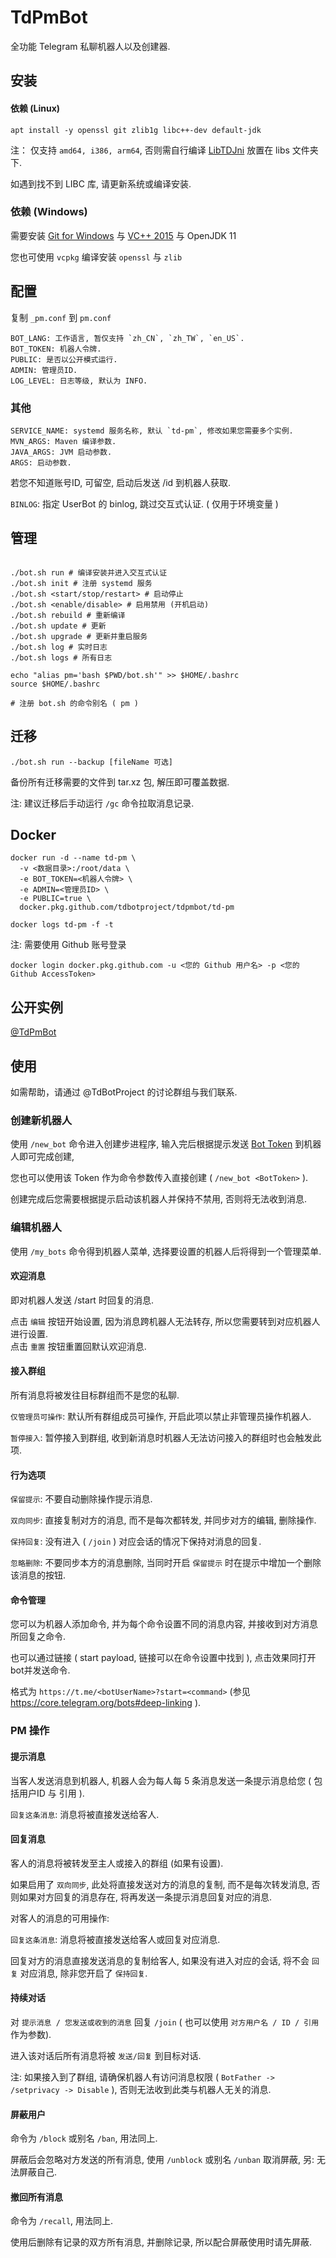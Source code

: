 # TdPmBot

全功能 Telegram 私聊机器人以及创建器.

## 安装

#### 依赖 (Linux)

```shell script
apt install -y openssl git zlib1g libc++-dev default-jdk
```

注： 仅支持 `amd64, i386, arm64`, 否则需自行编译 [LibTDJni](https://github.com/TdBotProject/LibTDJni) 放置在 libs 文件夹下.  

如遇到找不到 LIBC 库, 请更新系统或编译安装.

### 依赖 (Windows)

需要安装 [Git for Windows](https://gitforwindows.org/) 与 [VC++ 2015](https://github.com/abbodi1406/vcredist/releasesvc) 与 OpenJDK 11

您也可使用 `vcpkg` 编译安装 `openssl` 与 `zlib`

## 配置

复制 `_pm.conf` 到 `pm.conf`

```
BOT_LANG: 工作语言, 暂仅支持 `zh_CN`, `zh_TW`, `en_US`.
BOT_TOKEN: 机器人令牌.
PUBLIC: 是否以公开模式运行.
ADMIN: 管理员ID.
LOG_LEVEL: 日志等级, 默认为 INFO.
```

### 其他
```
SERVICE_NAME: systemd 服务名称, 默认 `td-pm`, 修改如果您需要多个实例.
MVN_ARGS: Maven 编译参数.
JAVA_ARGS: JVM 启动参数.
ARGS: 启动参数.
```

若您不知道账号ID, 可留空, 启动后发送 /id 到机器人获取.

`BINLOG`: 指定 UserBot 的 binlog, 跳过交互式认证. ( 仅用于环境变量 )

## 管理

```shell script

./bot.sh run # 编译安装并进入交互式认证  
./bot.sh init # 注册 systemd 服务  
./bot.sh <start/stop/restart> # 启动停止  
./bot.sh <enable/disable> # 启用禁用 (开机启动)  
./bot.sh rebuild # 重新编译  
./bot.sh update # 更新  
./bot.sh upgrade # 更新并重启服务  
./bot.sh log # 实时日志  
./bot.sh logs # 所有日志

echo "alias pm='bash $PWD/bot.sh'" >> $HOME/.bashrc
source $HOME/.bashrc

# 注册 bot.sh 的命令别名 ( pm )
```

## 迁移

`./bot.sh run --backup [fileName 可选]`

备份所有迁移需要的文件到 tar.xz 包, 解压即可覆盖数据.

注: 建议迁移后手动运行 `/gc` 命令拉取消息记录.

## Docker

```
docker run -d --name td-pm \
  -v <数据目录>:/root/data \
  -e BOT_TOKEN=<机器人令牌> \
  -e ADMIN=<管理员ID> \
  -e PUBLIC=true \
  docker.pkg.github.com/tdbotproject/tdpmbot/td-pm

docker logs td-pm -f -t
```

注: 需要使用 Github 账号登录 

`docker login docker.pkg.github.com -u <您的 Github 用户名> -p <您的 Github AccessToken>`

## 公开实例

[@TdPmBot](https://t.me/TdPmBot)

## 使用

如需帮助，请通过 @TdBotProject 的讨论群组与我们联系.

### 创建新机器人

使用 `/new_bot` 命令进入创建步进程序, 输入完后根据提示发送 [Bot Token](https://core.telegram.org/bots#creating-a-new-bot">) 到机器人即可完成创建, 

您也可以使用该 Token 作为命令参数传入直接创建 ( `/new_bot <BotToken>` ).

创建完成后您需要根据提示启动该机器人并保持不禁用, 否则将无法收到消息.

### 编辑机器人

使用 `/my_bots` 命令得到机器人菜单, 选择要设置的机器人后将得到一个管理菜单.

#### 欢迎消息

即对机器人发送 /start 时回复的消息.

点击 `编辑` 按钮开始设置, 因为消息跨机器人无法转存, 所以您需要转到对应机器人进行设置.  
点击 `重置` 按钮重置回默认欢迎消息.

#### 接入群组

所有消息将被发往目标群组而不是您的私聊.

`仅管理员可操作`: 默认所有群组成员可操作, 开启此项以禁止非管理员操作机器人.

`暂停接入`: 暂停接入到群组, 收到新消息时机器人无法访问接入的群组时也会触发此项.

#### 行为选项

`保留提示`: 不要自动删除操作提示消息.

`双向同步`: 直接复制对方的消息, 而不是每次都转发, 并同步对方的编辑, 删除操作.

`保持回复`: 没有进入 ( `/join` ) 对应会话的情况下保持对消息的回复.

`忽略删除`: 不要同步本方的消息删除, 当同时开启 `保留提示` 时在提示中增加一个删除该消息的按钮.

#### 命令管理

您可以为机器人添加命令, 并为每个命令设置不同的消息内容, 并接收到对方消息所回复之命令.

也可以通过链接 ( start payload, 链接可以在命令设置中找到 ), 点击效果同打开bot并发送命令.
     
格式为 `https://t.me/<botUserName>?start=<command>` (参见 https://core.telegram.org/bots#deep-linking ).

### PM 操作

#### 提示消息

当客人发送消息到机器人, 机器人会为每人每 5 条消息发送一条提示消息给您 ( 包括用户ID 与 引用 ).

`回复这条消息`: 消息将被直接发送给客人.

#### 回复消息

客人的消息将被转发至主人或接入的群组 (如果有设置).

如果启用了 `双向同步`, 此处将直接发送对方的消息的复制, 而不是每次转发消息, 否则如果对方回复的消息存在, 将再发送一条提示消息回复对应的消息.

对客人的消息的可用操作:

`回复这条消息`: 消息将被直接发送给客人或回复对应消息.  

回复对方的消息直接发送消息的复制给客人, 如果没有进入对应的会话, 将不会 `回复` 对应消息, 除非您开启了 `保持回复`.

#### 持续对话

对 `提示消息 / 您发送或收到的消息` 回复 `/join` ( 也可以使用 `对方用户名 / ID / 引用` 作为参数).

进入该对话后所有消息将被 `发送/回复` 到目标对话.

注: 如果接入到了群组, 请确保机器人有访问消息权限 ( `BotFather -> /setprivacy -> Disable` ), 否则无法收到此类与机器人无关的消息.

#### 屏蔽用户

命令为 `/block` 或别名 `/ban`, 用法同上.

屏蔽后会忽略对方发送的所有消息, 使用 `/unblock` 或别名 `/unban` 取消屏蔽, 另: 无法屏蔽自己.

#### 撤回所有消息

命令为 `/recall`, 用法同上.

使用后删除有记录的双方所有消息, 并删除记录, 所以配合屏蔽使用时请先屏蔽.